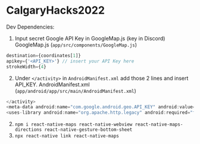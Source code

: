 # CalgaryHacks2022

Dev Dependencies:

1. Input secret Google API Key in GoogleMap.js (key in Discord)
   GoogleMap.js (`app/src/components/GoogleMap.js`)

```js
destination={coordinates[1]}
apikey={'<API_KEY>'} // insert your API Key here
strokeWidth={4}
```

2. Under `</activity>` in `AndroidManifest.xml` add those 2 lines and insert API_KEY.
   AndroidManifest.xml (`app/android/app/src/main/AndroidManifest.xml`)

```js
</activity>
<meta-data android:name="com.google.android.geo.API_KEY" android:value="<API_KEY>"/>
<uses-library android:name="org.apache.http.legacy" android:required="false"/>
```

2. `npm i react-native-maps react-native-webview react-native-maps-directions react-native-gesture-bottom-sheet`
3. `npx react-native link react-native-maps`
